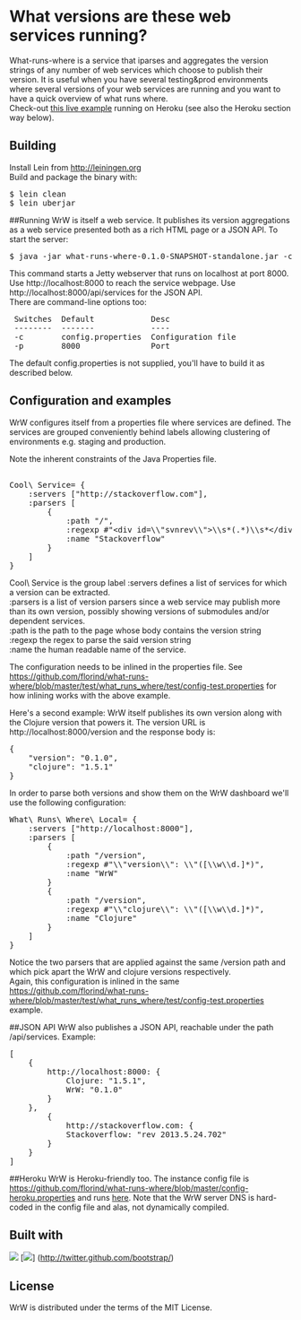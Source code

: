 # What versions are these web services running?

What-runs-where is a service that iparses and aggregates the version strings of any number of web services which choose to publish their version. 
It is useful when you have several testing&prod environments where several versions of your web services are running and you want to have a quick 
overview of what runs where.<br/>
Check-out <a href="http://vast-brook-8589.herokuapp.com/">this live example</a> running on Heroku (see also the Heroku section way below). 

## Building

Install Lein from http://leiningen.org<br/>
Build and package the binary with:

<pre>
$ lein clean
$ lein uberjar
</pre>

##Running
WrW is itself a web service. It publishes its version aggregations as a web service presented both as a rich HTML page or a JSON API. To start the server: 

<pre>
$ java -jar what-runs-where-0.1.0-SNAPSHOT-standalone.jar -c test/what_runs_where/test/config-test.properties
</pre>

This command starts a Jetty webserver that runs on localhost at port 8000. Use http://localhost:8000 to reach the service webpage. Use http://localhost:8000/api/services for the JSON API.<br/>
There are command-line options too:
<pre>
 Switches  Default            Desc               
 --------  -------            ----               
 -c        config.properties  Configuration file 
 -p        8000               Port               
</pre>
The default config.properties is not supplied, you'll have to build it as described below.

## Configuration and examples
WrW configures itself from a properties file where services are defined. The services are grouped conveniently behind labels allowing clustering of environments e.g. staging and production. 

Note the inherent constraints of the Java Properties file.
<pre>  
Cool\ Service= {
    :servers ["http://stackoverflow.com"], 
    :parsers [
		{
			:path "/",
			:regexp #"&lt;div id=\\"svnrev\\">\\s*(.*)\\s*&lt;/div&gt;", 
			:name "Stackoverflow"
		}
	]
}
</pre>
Cool\ Service is the group label
:servers defines a list of services for which a version can be extracted.<br/>
:parsers is a list of version parsers since a web service may publish more than its own version, possibly showing versions of submodules and/or dependent services.<br/>
:path is the path to the page whose body contains the version string<br/>
:regexp the regex to parse the said version string<br/>
:name the human readable name of the service.

The configuration needs to be inlined in the properties file. See <https://github.com/florind/what-runs-where/blob/master/test/what_runs_where/test/config-test.properties> for how inlining works with the above example. 

Here's a second example: WrW itself publishes its own version along with the Clojure version that powers it. The version URL is http://localhost:8000/version and the response body is:
<pre>
{
	"version": "0.1.0", 
	"clojure": "1.5.1"
}
</pre>

In order to parse both versions and show them on the WrW dashboard we'll use the following configuration:
<pre>
What\ Runs\ Where\ Local= {
	:servers ["http://localhost:8000"], 
	:parsers [
		{
			:path "/version", 
			:regexp #"\\"version\\": \\"([\\w\\d.]*)", 
			:name "WrW"
		}
		{
			:path "/version", 
			:regexp #"\\"clojure\\": \\"([\\w\\d.]*)", 
			:name "Clojure"
		}
	]
}
</pre>
Notice the two parsers that are applied against the same /version path and which pick apart the WrW and clojure versions respectively.<br/>
Again, this configuration is inlined in the same <https://github.com/florind/what-runs-where/blob/master/test/what_runs_where/test/config-test.properties> example.


##JSON API
WrW also publishes a JSON API, reachable under the path /api/services. Example:
<pre>
[
	{
		http://localhost:8000: {
			Clojure: "1.5.1",
			WrW: "0.1.0"
		}
	},
		{
			http://stackoverflow.com: {
			Stackoverflow: "rev 2013.5.24.702"
		}
	}
]
</pre>

##Heroku
WrW is Heroku-friendly too. The instance config file is https://github.com/florind/what-runs-where/blob/master/config-heroku.properties 
and runs <a href="http://vast-brook-8589.herokuapp.com/">here</a>. Note that the WrW server DNS is hard-coded in the config file and alas, not dynamically compiled.

## Built with

[<img src="http://clojure.org/space/showimage/clojure-icon.gif">](http://clojure.org) [<img src="http://twitter.github.com/bootstrap/assets/img/bs-docs-responsive-illustrations.png">] (http://twitter.github.com/bootstrap/)

## License

WrW is distributed under the terms of the MIT License.

